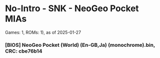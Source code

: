 # No-Intro - SNK - NeoGeo Pocket MIAs
Games: 1, ROMs: 1), as of 2025-01-27
### [BIOS] NeoGeo Pocket (World) (En-GB,Ja) (monochrome).bin, CRC: cbe76b14
